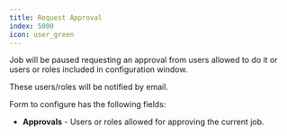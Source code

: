 ```yaml
---
title: Request Approval
index: 5000
icon: user_green
---
```


Job will be paused requesting an approval from users allowed to do it or users or roles included in configuration window.

These users/roles will be notified by email.

Form to configure has the following fields:

- **Approvals** - Users or roles allowed for approving the current job.

